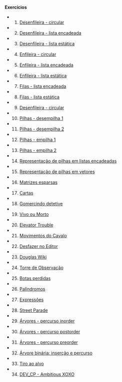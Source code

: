 **Exercícios**
- 1. [Desenfileira - circular](https://moj.naquadah.com.br/contests/rysh5alistaeda120241/fila-desenfileira-circular.pdf)
- 2. [Desenfileira - lista encadeada](https://moj.naquadah.com.br/contests/rysh5alistaeda120241/fila-desenfileira-lista.pdf)
- 3. [Desenfileira - lista estática](https://moj.naquadah.com.br/contests/rysh5alistaeda120241/fila-desenfileira-vetor.pdf)
- 4. [Enfileira - circular](https://moj.naquadah.com.br/contests/rysh5alistaeda120241/fila-enfileira-circular.pdf)
- 5. [Enfileira - lista encadeada](https://moj.naquadah.com.br/contests/rysh5alistaeda120241/fila-enfileira-lista.pdf)
- 6. [Enfileira - lista estática](https://moj.naquadah.com.br/contests/rysh5alistaeda120241/fila-enfileira-vetor.pdf)
- 7. [Filas - lista encadeada](https://moj.naquadah.com.br/contests/rysh5alistaeda120241/filas-listas.pdf)
- 8. [Filas - lista estática](https://moj.naquadah.com.br/contests/rysh5alistaeda120241/filas-vetores.pdf)
- 9. [Desenfileira - circular](https://moj.naquadah.com.br/contests/rysh5alistaeda120241/fila-desenfileira-circular.pdf)
- 10. [Pilhas - desempilha 1](https://moj.naquadah.com.br/contests/rysh5alistaeda120241/pilha-desempilha-lista.pdf)
- 11. [Pilhas - desempilha 2](https://moj.naquadah.com.br/contests/rysh5alistaeda120241/pilha-desempilha-vetor.pdf)
- 12. [Pilhas - empilha 1](https://moj.naquadah.com.br/contests/rysh5alistaeda120241/pilha-empilha-lista.pdf)
- 13. [Pilhas - empilha 2](https://moj.naquadah.com.br/contests/rysh5alistaeda120241/pilha-empilha-vetor.pdf)
- 14. [Representação de pilhas em listas encadeadas](https://moj.naquadah.com.br/contests/rysh5alistaeda120241/pilhas-listas.pdf)
- 15. [Representação de pilhas em vetores](https://moj.naquadah.com.br/contests/rysh5alistaeda120241/pilhas-vetores.pdf)
- 16. [Matrizes esparsas](https://moj.naquadah.com.br/contests/rysh5alistaeda120241/spmatrix-vector.pdf)
- 17. [Cartas](https://moj.naquadah.com.br/contests/rysh5alistaeda120241/cartas2.pdf)
- 18. [Gomercindo detetive](https://moj.naquadah.com.br/contests/rysh5alistaeda120241/detetive.pdf)
- 19. [Vivo ou Morto](http://br.spoj.com/problems/VIVO.pdf)
- 20. [Elevator Trouble](http://www.spoj.com/problems/ELEVTRBL.pdf)
- 21. [Movimentos do Cavalo](https://moj.naquadah.com.br/contests/rysh5alistaeda120241/movimentos-cavalo.pdf)
- 22. [Desfazer no Editor](https://moj.naquadah.com.br/contests/rysh5alistaeda120241/ctrl-z.pdf)
- 23. [Douglas Wiki](https://moj.naquadah.com.br/contests/rysh5alistaeda120241/douglaswiki.pdf)
- 24. [Torre de Observação](https://moj.naquadah.com.br/contests/rysh5alistaeda120241/terreno.pdf)
- 25. [Botas perdidas](https://moj.naquadah.com.br/contests/rysh5alistaeda120241/botas.pdf)
- 26. [Palíndromos](https://moj.naquadah.com.br/contests/rysh5alistaeda120241/palindromo.pdf)
- 27. [Expressões](http://br.spoj.com/problems/EXPRES11.pdf)
- 28. [Street Parade](http://www.spoj.com/problems/STPAR.pdf)
- 29. [Árvores - percurso inorder](https://moj.naquadah.com.br/contests/rysh5alistaeda120241/arvore-binaria-in.pdf)
- 30. [Árvores - percurso postorder](https://moj.naquadah.com.br/contests/rysh5alistaeda120241/arvore-binaria-pos.pdf)
- 31. [Árvores - percurso preorder](https://moj.naquadah.com.br/contests/rysh5alistaeda120241/arvore-binaria-pre.pdf)
- 32. [Árvore binária: inserção e percurso](https://moj.naquadah.com.br/contests/rysh5alistaeda120241/preinpos.pdf)
- 33. [Tiro ao alvo](https://moj.naquadah.com.br/contests/rysh5alistaeda120241/tiro-ao-alvo.pdf)
- 34. [DEV_CP - Ambitious XOXO](https://moj.naquadah.com.br/contests/rysh5alistaeda120241/DEV_CP.pdf)
